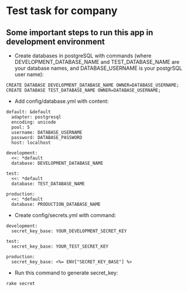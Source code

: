 # Test task for company

## Some important steps to run this app in development environment

* Create databases in postgreSQL with commands (where DEVELOPMENT_DATABASE_NAME and TEST_DATABASE_NAME are your database names, and DATABASE_USERNAME is your postgrSQL user name):

```
CREATE DATABASE DEVELOPMENT_DATABASE_NAME OWNER=DATABASE_USERNAME;
CREATE DATABASE TEST_DATABASE_NAME OWNER=DATABASE_USERNAME;
```

* Add config/database.yml with content:

```
default: &default
  adapter: postgresql
  encoding: unicode
  pool: 5
  username: DATABASE_USERNAME
  password: DATABASE_PASSWORD
  host: localhost

development:
  <<: *default
  database: DEVELOPMENT_DATABASE_NAME

test:
  <<: *default
  database: TEST_DATABASE_NAME

production:
  <<: *default
  database: PRODUCTION_DATABASE_NAME
```

* Create config/secrets.yml with command:

```
development:
  secret_key_base: YOUR_DEVELOPMENT_SECRET_KEY

test:
  secret_key_base: YOUR_TEST_SECRET_KEY

production:
  secret_key_base: <%= ENV["SECRET_KEY_BASE"] %>
```

* Run this command to generate secret_key:

```
rake secret
```
